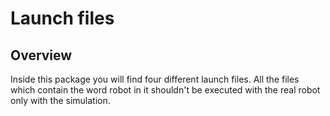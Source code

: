 # Launch files

## Overview
Inside this package you will find four different launch files. All the files which contain the word robot in it shouldn't be executed with the real robot only with the simulation. 
